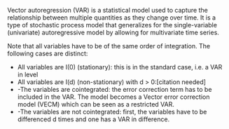 Vector autoregression (VAR) is a statistical model used to capture the relationship between multiple quantities as they change over time. 
It is a type of stochastic process model that generalizes for the single-variable (univariate) autoregressive model by allowing for multivariate time series.


Note that all variables have to be of the same order of integration. The following cases are distinct:

- All variables are I(0) (stationary): this is in the standard case, i.e. a VAR in level
- All variables are I(d) (non-stationary) with d > 0:[citation needed]
- -The variables are cointegrated: the error correction term has to be included in the VAR. The model becomes a Vector error correction model (VECM) which can be seen as a restricted VAR.
- -The variables are not cointegrated: first, the variables have to be differenced d times and one has a VAR in difference.

